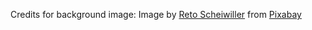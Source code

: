 Credits for background image:
Image by <a href="https://pixabay.com/users/xresch-7410129/?utm_source=link-attribution&amp;utm_medium=referral&amp;utm_campaign=image&amp;utm_content=3041437">Reto Scheiwiller</a> from <a href="https://pixabay.com//?utm_source=link-attribution&amp;utm_medium=referral&amp;utm_campaign=image&amp;utm_content=3041437">Pixabay</a>
